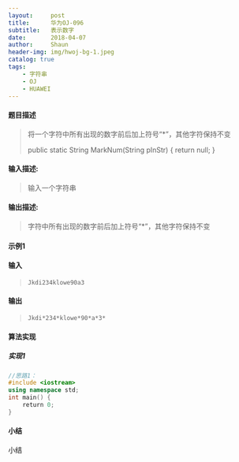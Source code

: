 ```yaml
---
layout:     post
title:      华为OJ-096
subtitle:   表示数字
date:       2018-04-07
author:     Shaun
header-img: img/hwoj-bg-1.jpeg
catalog: true
tags:
    - 字符串
    - OJ
    - HUAWEI
---
```



#### 题目描述

> 将一个字符中所有出现的数字前后加上符号“*”，其他字符保持不变
>
> public static String MarkNum(String pInStr)
>  {
>   return null;
>  }

#### 输入描述:

> 输入一个字符串

#### 输出描述:

> 字符中所有出现的数字前后加上符号“*”，其他字符保持不变

#### 示例1

#### 输入

> ```
>Jkdi234klowe90a3
> ```

#### 输出

> ```
> Jkdi*234*klowe*90*a*3*
> ```



#### 算法实现



##### 实现1

```C++
//思路1：
#include <iostream>
using namespace std;
int main() {
    return 0;
}
```




#### 小结

小结






